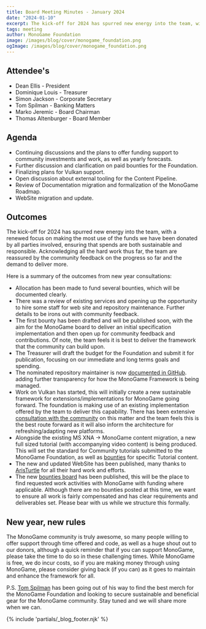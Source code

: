 ```yaml
---
title: Board Meeting Minutes - January 2024
date: "2024-01-10"
excerpt: The kick-off for 2024 has spurred new energy into the team, with a renewed focus on making the most use of the funds we have been donated by all parties involved, ensuring that spends are both sustainable and responsible.  Acknowledging all the hard work thus far, the team are reassured by the community feedback on the progress so far and the demand to deliver more.
tags: meeting
author: MonoGame Foundation
image: /images/blog/cover/monogame_foundation.png
ogImage: /images/blog/cover/monogame_foundation.png
---
```


## Attendee's

- Dean Ellis - President
- Dominique Louis - Treasurer
- Simon Jackson - Corporate Secretary
- Tom Spilman - Banking Matters
- Marko Jeremic - Board Chairman
- Thomas Altenburger - Board Member

## Agenda

- Continuing discussions and the plans to offer funding support to community investments and work, as well as yearly forecasts.
- Further discussion and clarification on paid bounties for the Foundation.
- Finalizing plans for Vulkan support.
- Open discussion about external tooling for the Content Pipeline.
- Review of Documentation migration and formalization of the MonoGame Roadmap.
- WebSite migration and update.

## Outcomes

The kick-off for 2024 has spurred new energy into the team, with a renewed focus on making the most use of the funds we have been donated by all parties involved, ensuring that spends are both sustainable and responsible.  Acknowledging all the hard work thus far, the team are reassured by the community feedback on the progress so far and the demand to deliver more.

Here is a summary of the outcomes from new year consultations:

- Allocation has been made to fund several bounties, which will be documented clearly.
- There was a review of existing services and opening up the opportunity to hire some staff for web site and repository maintenance.  Further details to be irons out with community feedback.
- The first bounty has been drafted and will be published soon, with the aim for the MonoGame board to deliver an initial specification implementation and then open up for community feedback and contributions.  Of note, the team feels it is best to deliver the framework that the community can build upon.
- The Treasurer will draft the budget for the Foundation and submit it for publication, focusing on our immediate and long terms goals and spending.
- The nominated repository maintainer is now [documented in GitHub](https://github.com/MonoGame/MonoGame/issues/8118). adding further transparency for how the MonoGame Framework is being managed.
- Work on Vulkan has started, this will initially create a new sustainable framework for extensions/implementations for MonoGame going forward. The foundation is making use of an existing implementation offered by the team to deliver this capability.  There has been extensive [consultation with the community](https://github.com/MonoGame/MonoGame/issues/4593) on this matter and the team feels this is the best route forward as it will also inform the architecture for refreshing/adapting new platforms.
- Alongside the existing MS XNA -> MonoGame content migration, a new full sized tutorial (with accompanying video content) is being produced.  This will set the standard for Community tutorials submitted to the MonoGame Foundation, as well as [bounties](https://github.com/MonoGame/MonoGame/issues/8120) for specific Tutorial content.
- The new and updated WebSite has been published, many thanks to [ArisTurtle](https://github.com/AristurtleDev) for all their hard work and efforts.
- The new [bounties board](https://github.com/MonoGame/MonoGame/issues/8120) has been published, this will be the place to find requested work activities with MonoGame with funding where applicable.  Although there are no bounties posted at this time, we want to ensure all work is fairly compensated and has clear requirements and deliverables set.  Please bear with us while we structure this formally.

## New year, new rules

The MonoGame community is truly awesome, so many people willing to offer support through time offered and code, as well as a huge shout out to our donors, although a quick reminder that if you can support MonoGame, please take the time to do so in these challenging times.  While MonoGame is free, we do incur costs, so if you are making money through using MonoGame, please consider giving back (if you can) as it goes to maintain and enhance the framework for all.

P.S.
[Tom Spilman](https://github.com/tomspilman) has been going out of his way to find the best merch for the MonoGame Foundation and looking to secure sustainable and beneficial gear for the MonoGame community.  Stay tuned and we will share more when we can.

{% include 'partials/_blog_footer.njk' %}